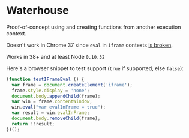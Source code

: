 # Waterhouse

Proof-of-concept using and creating functions from another execution context. 

Doesn't work in Chrome 37 since `eval` in `iframe` contexts [is broken](https://code.google.com/p/chromium/issues/detail?id=412173). 

Works in 38+ and at least Node `0.10.32`

Here's a browser snippet to test support (`true` if supported, else `false`):
```js
(function testIFrameEval () {
  var frame = document.createElement('iframe');
  frame.style.display = 'none';
  document.body.appendChild(frame);
  var win = frame.contentWindow;
  win.eval("var evalInFrame = true");
  var result = win.evalInFrame;
  document.body.removeChild(frame);
  return !!result;
})();
```
